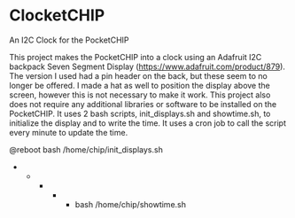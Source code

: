# ClocketCHIP
An I2C Clock for the PocketCHIP

This project makes the PocketCHIP into a clock using an Adafruit I2C backpack Seven Segment Display (https://www.adafruit.com/product/879). The version I used had a pin header on the back, but these seem to no longer be offered. I made a hat as well to position the display above the screen, however this is not necessary to make it work. This project also does not require any additional libraries or software to be installed on the PocketCHIP. It uses 2 bash scripts, init_displays.sh and showtime.sh, to initialize the display and to write the time. It uses a cron job to call the script every minute to update the time.

@reboot bash /home/chip/init_displays.sh
* * * * * bash /home/chip/showtime.sh
